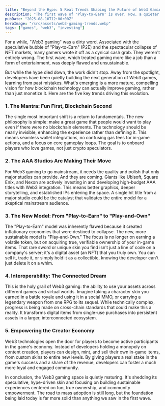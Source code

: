 ```yaml
---
title: "Beyond the Hype: 5 Real Trends Shaping the Future of Web3 Gaming"
description: "The first wave of 'Play-to-Earn' is over. Now, a quieter, more serious evolution is happening. These five trends show how Web3 gaming is finally growing up and focusing on what matters: fun."
pubDate: "2025-08-10T12:00:00Z"
heroImage: "/src/assets/web3-gaming-trends.webp"
tags: ["games", "web3", "investing"]
---
```


For a while, "Web3 gaming" was a dirty word. Associated with the speculative bubble of "Play-to-Earn" (P2E) and the spectacular collapse of NFT markets, many gamers wrote it off as a cynical cash grab. They weren't entirely wrong. The first wave, which treated gaming more like a job than a form of entertainment, was deeply flawed and unsustainable.

But while the hype died down, the work didn't stop. Away from the spotlight, developers have been quietly building the next generation of Web3 games, learning from past mistakes. What's emerging is a more mature, compelling vision for how blockchain technology can actually improve gaming, rather than just monetize it. Here are the five key trends driving this evolution.

### 1. The Mantra: Fun First, Blockchain Second

The single most important shift is a return to fundamentals. The new philosophy is simple: make a great game that people would want to play even if there were no blockchain elements. The technology should be nearly invisible, enhancing the experience rather than defining it. This means seamless wallet integrations, no confusing gas fees for in-game actions, and a focus on core gameplay loops. The goal is to onboard players who love games, not just crypto speculators.

### 2. The AAA Studios Are Making Their Move

For Web3 gaming to go mainstream, it needs the quality and polish that only major studios can provide. And they are coming. Giants like Ubisoft, Square Enix, and Nexon are actively investing in and developing high-budget AAA titles with Web3 integration. This means better graphics, deeper storytelling, and established IPs entering the space. A single hit title from a major studio could be the catalyst that validates the entire model for a skeptical mainstream audience.

### 3. The New Model: From "Play-to-Earn" to "Play-and-Own"

The "Play-to-Earn" model was inherently flawed because it created inflationary economies that were destined to collapse. The new, more sustainable model is "Play-and-Own." The focus is no longer on earning a volatile token, but on acquiring true, verifiable ownership of your in-game items. That rare sword or unique skin you find isn't just a line of code on a company's server; it's a digital asset (an NFT) that you truly own. You can sell it, trade it, or simply hold it as a collectible, knowing the developer can't just delete it on a whim.

### 4. Interoperability: The Connected Dream

This is the holy grail of Web3 gaming: the ability to use your assets across different games and virtual worlds. Imagine taking a character skin you earned in a battle royale and using it in a social MMO, or carrying a legendary weapon from one RPG to its sequel. While technically complex, progress is being made on cross-chain standards that could make this a reality. It transforms digital items from single-use purchases into persistent assets in a larger, interconnected ecosystem.

### 5. Empowering the Creator Economy

Web3 technologies open the door for players to become active participants in the game's economy. Instead of developers holding a monopoly on content creation, players can design, mint, and sell their own in-game items, from custom skins to entire new levels. By giving players a real stake in the game's success and a share of the revenue, developers can foster a much more loyal and engaged community.

In conclusion, the Web3 gaming space is quietly maturing. It's shedding its speculative, hype-driven skin and focusing on building sustainable experiences centered on fun, true ownership, and community empowerment. The road to mass adoption is still long, but the foundation being laid today is far more solid than anything we saw in the first wave.
